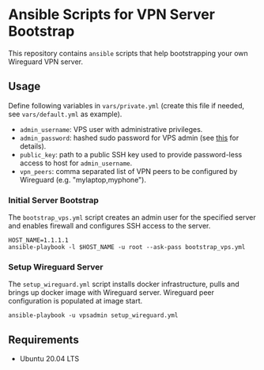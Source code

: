 # Ansible Scripts for VPN Server Bootstrap

This repository contains `ansible` scripts that help bootstrapping your own Wireguard VPN server.


## Usage
Define following variables in `vars/private.yml` (create this file if needed, see `vars/default.yml` as example).
- `admin_username`: VPS user with administrative privileges.
- `admin_password`: hashed sudo password for VPS admin (see [this](https://docs.ansible.com/ansible/latest/reference_appendices/faq.html#how-do-i-generate-encrypted-passwords-for-the-user-module) for details).
- `public_key`: path to a public SSH key used to provide password-less access to host for `admin_username`.
- `vpn_peers`: comma separated list of VPN peers to be configured by Wireguard (e.g. "mylaptop,myphone").

### Initial Server Bootstrap

The `bootstrap_vps.yml` script creates an admin user for the specified server and enables firewall and configures SSH access to the server.

```
HOST_NAME=1.1.1.1
ansible-playbook -l $HOST_NAME -u root --ask-pass bootstrap_vps.yml
```

### Setup Wireguard Server
The `setup_wireguard.yml` script installs docker infrastructure, pulls and brings up docker image with Wireguard server.
Wireguard peer configuration is populated at image start.

```
ansible-playbook -u vpsadmin setup_wireguard.yml
```

## Requirements

- Ubuntu 20.04 LTS
